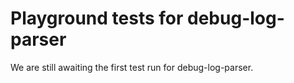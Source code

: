 # Playground tests for debug-log-parser
We are still awaiting the first test run for debug-log-parser.
